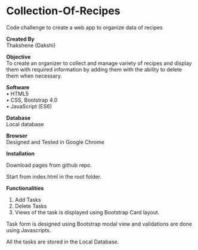 # Collection-Of-Recipes
Code challenge to create a web app to organize data of recipes

**Created By**  
	Thakshene (Dakshi)

**Objective**  
To create an organizer to collect and manage variety of recipes and display them with required information by adding them with the ability to delete them when necessary.

**Software**  
•	HTML5    
•	CSS, Bootstrap 4.0    
•	JavaScript (ES6)

**Database**  
Local database 

**Browser**  
Designed and Tested in Google Chrome

**Installation**

Download pages from github repo.

Start from index.html in the root folder.

**Functionalities**
1. Add Tasks 
2. Delete Tasks
4. Views of the task is displayed using Bootstrap Card layout. 

Task form is designed using Bootstrap modal view and validations are done using Javascripts.

All the tasks are stored in the Local Database.

